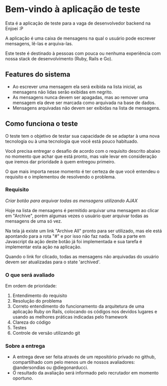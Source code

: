# Bem-vindo à aplicação de teste

Esta é a aplicação de teste para a vaga de desenvolvedor backend na Enjoei :P

A aplicação é uma caixa de mensagens na qual o usuário pode escrever mensagens, lê-las e arquiva-las.

Este teste é destinado à pessoas com pouca ou nenhuma experiência com nossa stack de desenvolvimento (Ruby, Rails e Go).

## Features do sistema

- Ao escrever uma mensagem ela será exibida na lista inicial, as mensagens não lidas serão exibidas em negrito.
- As mensagens nunca devem ser apagadas, mas ao remover uma mensagem ela deve ser marcada como arquivada na base de dados.
- Mensagens arquivadas não devem ser exibidas na lista de mensagens.

## Como funciona o teste

O teste tem o objetivo de testar sua capacidade de se adaptar à uma nova tecnologia ou à uma tecnologia que você está pouco habituado.

Você precisa entregar o desafio de acordo com o requisito descrito abaixo no momento que achar que está pronto, mas vale levar em consideração que iremos dar prioridade à quem entregou primeiro.

O que mais importa nesse momento é ter certeza de que você entendeu o requisito e o implementou de resolvendo o problema.

### Requisito

*Criar botão para arquivar todas as mensagens utilizando AJAX*

   Hoje na lista de mensagens é permitido arquivar uma mensagem ao clicar em "Archive", porém algumas vezes o usuário quer arquivar todas as mensagens de uma só vez.

   Na tela já existe um link "Archive All" pronto para ser utilizado, mas ele está apontando para a rota "#" e por isso não faz nada. Toda a parte em Javascript da ação deste botão já foi implementada e sua tarefa é implementar esta ação na aplicação.

   Quando o link for clicado, todas as mensagens não arquivadas do usuário devem ser atualizadas para o state 'archived'.

### O que será avaliado

Em ordem de prioridade:

1. Entendimento do requisito
2. Resolução do problema
3. Correto entendimento do funcionamento da arquitetura de uma aplicação Ruby on Rails, colocando os códigos nos devidos lugares e usando as melhores práticas indicadas pelo framework
4. Clareza do código
5. Testes
6. Controle de versão utilizando git

### Sobre a entrega

- A entrega deve ser feita através de um repositório privado no github, compartilhado com pelo menos um de nossos avaliadores: @andersondias ou @diegonarducci.
- O resultado da avaliação será informado pelo recrutador em momento oportuno.
